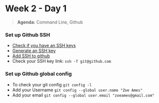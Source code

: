 # Week 2 - Day 1

> **Agenda:** Command Line, Github


### Set up Github SSH
* [Check if you have an SSH keys](https://help.github.com/articles/checking-for-existing-ssh-keys/)
* [Generate an SSH key](https://help.github.com/articles/generating-a-new-ssh-key-and-adding-it-to-the-ssh-agent/)
* [Add SSH to github](https://help.github.com/articles/adding-a-new-ssh-key-to-your-github-account/)
* Check your SSH key link:
``` ssh -T git@github.com ```


### Set up Github global config

* To check your git config
``` git config -l ```
* Add your Username
``` git config --global user.name "Zoe Ames" ```
* Add your email
``` git config --global user.email "zoeames@gmail.com" ```

